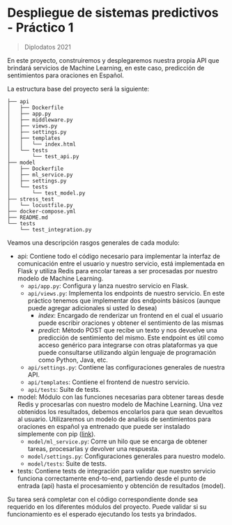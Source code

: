 # Despliegue de sistemas predictivos - Práctico 1
> Diplodatos 2021

En este proyecto, construiremos y desplegaremos nuestra propia API que brindará servicios de Machine Learning, en este caso, predicción de sentimientos para oraciones en Español.

La estructura base del proyecto será la siguiente:

```
├── api
│   ├── Dockerfile
│   ├── app.py
│   ├── middleware.py
│   ├── views.py
│   ├── settings.py
│   ├── templates
│   │   └── index.html
│   └── tests
│       └── test_api.py
├── model
│   ├── Dockerfile
│   ├── ml_service.py
│   ├── settings.py
│   └── tests
│       └── test_model.py
├── stress_test
│   └── locustfile.py
├── docker-compose.yml
├── README.md
└── tests
    └── test_integration.py
```

Veamos una descripción rasgos generales de cada modulo:

- api: Contiene todo el código necesario para implementar la interfaz de comunicación entre el usuario y nuestro servicio, está implementada en Flask y utiliza Redis para encolar tareas a ser procesadas por nuestro modelo de Machine Learning.
    - `api/app.py`: Configura y lanza nuestro servicio en Flask.
    - `api/views.py`: Implementa los endpoints de nuestro servicio. En este práctico tenemos que implementar dos endpoints básicos (aunque puede agregar adicionales si usted lo desea)
        - *index*: Encargado de renderizar un frontend en el cual el usuario puede escribir oraciones y obtener el sentimiento de las mismas
        - *predict*: Método POST que recibe un texto y nos devuelve una predicción de sentimiento del mismo. Este endpoint es útil como acceso genérico para integrarse con otras plataformas ya que puede consultarse utilizando algún lenguaje de programación como Python, Java, etc.
    - `api/settings.py`: Contiene las configuraciones generales de nuestra API.
    - `api/templates`: Contiene el frontend de nuestro servicio.
    - `api/tests`: Suite de tests.
- model: Módulo con las funciones necesarias para obtener tareas desde Redis y procesarlas con nuestro modelo de Machine Learning. Una vez obtenidos los resultados, debemos encolarlos para que sean devueltos al usuario. Utilizaremos un modelo de analisis de sentimientos para oraciones en español ya entrenado que puede ser instalado simplemente con pip ([link](https://github.com/aylliote/senti-py)).
    - `model/ml_service.py`: Corre un hilo que se encarga de obtener tareas, procesarlas y devolver una respuesta.
    - `model/settings.py`: Configuraciones generales para nuestro modelo.
    - `model/tests`: Suite de tests.
- tests: Contiene tests de integración para validar que nuestro servicio funciona correctamente end-to-end, partiendo desde el punto de entrada (api) hasta el procesamiento y obtención de resultados (model).

Su tarea será completar con el código correspondiente donde sea requerido en los diferentes módulos del proyecto. Puede validar si su funcionamiento es el esperado ejecutando los tests ya brindados.
